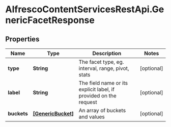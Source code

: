 # AlfrescoContentServicesRestApi.GenericFacetResponse

## Properties
Name | Type | Description | Notes
------------ | ------------- | ------------- | -------------
**type** | **String** | The facet type, eg. interval, range, pivot, stats | [optional] 
**label** | **String** | The field name or its explicit label, if provided on the request | [optional] 
**buckets** | [**[GenericBucket]**](GenericBucket.md) | An array of buckets and values | [optional] 


